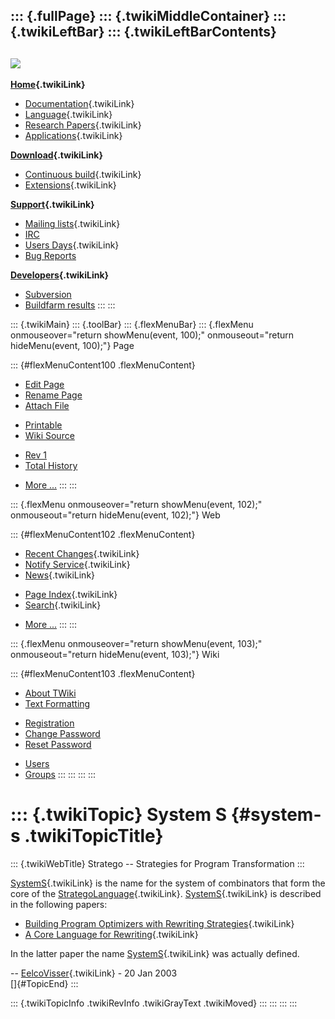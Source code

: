 ::: {.fullPage}
::: {.twikiMiddleContainer}
::: {.twikiLeftBar}
::: {.twikiLeftBarContents}
  ----------------------------------------------------------------------------------
  [![](../pub/Stratego/StrategoLogo/StrategoLogoTextlessWhite-100px.png)](WebHome)
  ----------------------------------------------------------------------------------

**[Home](WebHome){.twikiLink}**

-   [Documentation](StrategoDocumentation){.twikiLink}
-   [Language](StrategoLanguage){.twikiLink}
-   [Research Papers](StrategoPublications){.twikiLink}
-   [Applications](StrategoApplication){.twikiLink}

**[Download](StrategoDownload){.twikiLink}**

-   [Continuous build](ContinuousBuild){.twikiLink}
-   [Extensions](AdditionalPackageDownload){.twikiLink}

**[Support](StrategoSupport){.twikiLink}**

-   [Mailing lists](MailingList){.twikiLink}
-   [IRC](irc://irc.freenode.net/#stratego)
-   [Users Days](StrategoUsersDay){.twikiLink}
-   [Bug Reports](http://yellowgrass.org/project/StrategoXT)

**[Developers](StrategoDev){.twikiLink}**

-   [Subversion](https://svn.strategoxt.org/repos/StrategoXT/strategoxt/trunk)
-   [Buildfarm
    results](http://hydra.nixos.org/jobset/strategoxt/strategoxt-release/all)
:::
:::

::: {.twikiMain}
::: {.toolBar}
::: {.flexMenuBar}
::: {.flexMenu onmouseover="return showMenu(event, 100);" onmouseout="return hideMenu(event, 100);"}
Page

::: {#flexMenuContent100 .flexMenuContent}
-   [Edit
    Page](http://www.program-transformation.org/edit/Stratego/SystemS?t=1536825712)
-   [Rename
    Page](http://www.program-transformation.org/rename/Stratego/SystemS)
-   [Attach
    File](http://www.program-transformation.org/attach/Stratego/SystemS)

<!-- -->

-   [Printable](http://www.program-transformation.org/view/Stratego/SystemS?skin=print.pattern)
-   [Wiki
    Source](http://www.program-transformation.org/view/Stratego/SystemS?skin=text&raw=on&contenttype=text/plain)

<!-- -->

-   [Rev
    1](http://www.program-transformation.org/view/Stratego/SystemS?rev=1.1)
-   [Total
    History](http://www.program-transformation.org/rdiff/Stratego/SystemS)

<!-- -->

-   [More
    \...](http://www.program-transformation.org/oops/Stratego/SystemS?template=oopsmore&param1=1.1&param2=1.1)
:::
:::

::: {.flexMenu onmouseover="return showMenu(event, 102);" onmouseout="return hideMenu(event, 102);"}
Web

::: {#flexMenuContent102 .flexMenuContent}
-   [Recent Changes](WebChanges){.twikiLink}
-   [Notify Service](WebNotify){.twikiLink}
-   [News](WebNews){.twikiLink}

<!-- -->

-   [Page Index](WebIndex){.twikiLink}
-   [Search](WebSearch){.twikiLink}

<!-- -->

-   [More
    \...](http://www.program-transformation.org/oops/Stratego/SystemS?template=oopsmore&param1=1.1&param2=1.1)
:::
:::

::: {.flexMenu onmouseover="return showMenu(event, 103);" onmouseout="return hideMenu(event, 103);"}
Wiki

::: {#flexMenuContent103 .flexMenuContent}
-   [About
    TWiki](http://www.program-transformation.org/view/TWiki/WebHome)
-   [Text
    Formatting](http://www.program-transformation.org/view/TWiki/TextFormattingRules)

<!-- -->

-   [Registration](http://www.program-transformation.org/view/TWiki/TWikiRegistration)
-   [Change
    Password](http://www.program-transformation.org/view/TWiki/ChangePassword)
-   [Reset
    Password](http://www.program-transformation.org/view/TWiki/ResetPassword)

<!-- -->

-   [Users](http://www.program-transformation.org/view/Main/TWikiUsers)
-   [Groups](http://www.program-transformation.org/view/Main/TWikiGroups)
:::
:::
:::
:::

::: {.twikiTopic}
System S {#system-s .twikiTopicTitle}
========

::: {.twikiWebTitle}
Stratego \-- Strategies for Program Transformation
:::

[SystemS](SystemS){.twikiLink} is the name for the system of combinators
that form the core of the
[StrategoLanguage](StrategoLanguage){.twikiLink}.
[SystemS](SystemS){.twikiLink} is described in the following papers:

-   [Building Program Optimizers with Rewriting
    Strategies](BuildingProgramOptimizersWithRewritingStrategies){.twikiLink}
-   [A Core Language for
    Rewriting](ACoreLanguageForRewriting){.twikiLink}

In the latter paper the name [SystemS](SystemS){.twikiLink} was actually
defined.

\-- [EelcoVisser](../Main/EelcoVisser){.twikiLink} - 20 Jan 2003\
[]{#TopicEnd}
:::

::: {.twikiTopicInfo .twikiRevInfo .twikiGrayText .twikiMoved}
:::
:::
:::
:::
